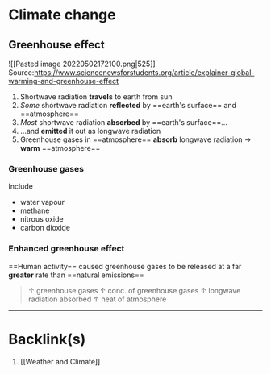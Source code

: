 # Climate change
## Greenhouse effect
![[Pasted image 20220502172100.png|525]]
Source:https://www.sciencenewsforstudents.org/article/explainer-global-warming-and-greenhouse-effect

1. Shortwave radiation **travels** to earth from sun
2. *Some* shortwave radiation **reflected** by ==earth's surface== and ==atmosphere==
3. *Most* shortwave radiation **absorbed** by ==earth's surface==...
4. ...and **emitted** it out as longwave radiation
5. Greenhouse gases in ==atmosphere== **absorb** longwave radiation -> **warm** ==atmosphere==

### Greenhouse gases
Include
- water vapour
- methane
- nitrous oxide
- carbon dioxide

### Enhanced greenhouse effect
==Human activity== caused greenhouse gases to be released at a far **greater** rate than ==natural emissions==

>$\uparrow$ greenhouse gases 
>$\uparrow$ conc. of greenhouse gases
>$\uparrow$ longwave radiation absorbed
>$\uparrow$ heat of atmosphere

---
# Backlink(s)
1. [[Weather and Climate]]